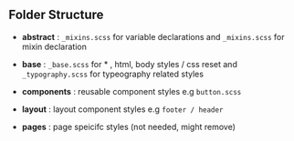 ## Folder Structure
- __abstract__ : `_mixins.scss` for variable declarations and `_mixins.scss` for mixin declaration

- __base__ : `_base.scss` for * , html, body styles / css reset and `_typography.scss` for typeography related styles

- __components__ : reusable component styles e.g `button.scss`

- __layout__ : layout component styles e.g `footer / header`

- __pages__ : page speicifc styles (not needed, might remove)